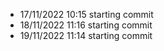 - 17/11/2022 10:15 starting commit
- 18/11/2022 11:16 starting commit
- 19/11/2022 11:14 starting commit

